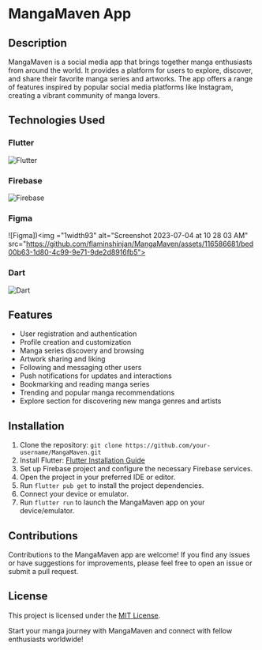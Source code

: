 # MangaMaven App

## Description
MangaMaven is a social media app that brings together manga enthusiasts from around the world. It provides a platform for users to explore, discover, and share their favorite manga series and artworks. The app offers a range of features inspired by popular social media platforms like Instagram, creating a vibrant community of manga lovers.

## Technologies Used

### Flutter
![Flutter](path/to/flutter.png)

### Firebase
![Firebase](path/to/firebase.png)

### Figma
![Figma])<img ="1width93" alt="Screenshot 2023-07-04 at 10 28 03 AM" src="https://github.com/flaminshinjan/MangaMaven/assets/116586681/bed00b63-1d80-4c99-9e71-9de2d8916fb5">

### Dart
![Dart](path/to/dart.png)

## Features
- User registration and authentication
- Profile creation and customization
- Manga series discovery and browsing
- Artwork sharing and liking
- Following and messaging other users
- Push notifications for updates and interactions
- Bookmarking and reading manga series
- Trending and popular manga recommendations
- Explore section for discovering new manga genres and artists

## Installation
1. Clone the repository: `git clone https://github.com/your-username/MangaMaven.git`
2. Install Flutter: [Flutter Installation Guide](https://flutter.dev/docs/get-started/install)
3. Set up Firebase project and configure the necessary Firebase services.
4. Open the project in your preferred IDE or editor.
5. Run `flutter pub get` to install the project dependencies.
6. Connect your device or emulator.
7. Run `flutter run` to launch the MangaMaven app on your device/emulator.

## Contributions
Contributions to the MangaMaven app are welcome! If you find any issues or have suggestions for improvements, please feel free to open an issue or submit a pull request.

## License
This project is licensed under the [MIT License](https://opensource.org/licenses/MIT).

Start your manga journey with MangaMaven and connect with fellow enthusiasts worldwide!
